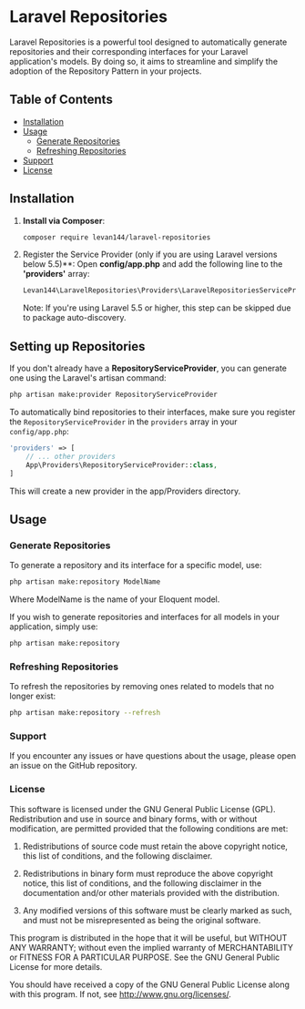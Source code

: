 # Laravel Repositories

Laravel Repositories is a powerful tool designed to automatically generate repositories and their corresponding interfaces for your Laravel application's models. By doing so, it aims to streamline and simplify the adoption of the Repository Pattern in your projects.

## Table of Contents
- [Installation](#installation)
- [Usage](#usage)
  - [Generate Repositories](#generate-repositories)
  - [Refreshing Repositories](#refreshing-repositories)
- [Support](#support)
- [License](#license)

## Installation

1. **Install via Composer**:
   ```bash
   composer require levan144/laravel-repositories
   ```
2. Register the Service Provider (only if you are using Laravel versions below 5.5)**:
   Open **config/app.php** and add the following line to the **'providers'** array:
   ```bash
   Levan144\LaravelRepositories\Providers\LaravelRepositoriesServiceProvider::class,
   ```
   Note: If you're using Laravel 5.5 or higher, this step can be skipped due to package auto-discovery.
   
## Setting up Repositories

  If you don't already have a **RepositoryServiceProvider**, you can generate one using the Laravel's artisan command:
  ```bash
  php artisan make:provider RepositoryServiceProvider
  ```

  To automatically bind repositories to their interfaces, make sure you register the `RepositoryServiceProvider` in the `providers` array in your `config/app.php`:
  ```php
  'providers' => [
      // ... other providers
      App\Providers\RepositoryServiceProvider::class,
  ]
  ```
  This will create a new provider in the app/Providers directory.

## Usage

### Generate Repositories

  To generate a repository and its interface for a specific model, use:

  ```bash
  php artisan make:repository ModelName
  ```

  Where ModelName is the name of your Eloquent model.
  
  If you wish to generate repositories and interfaces for all models in your application, simply use:
  ```bash
  php artisan make:repository
  ```
### Refreshing Repositories

  To refresh the repositories by removing ones related to models that no longer exist:
  ```bash
  php artisan make:repository --refresh
  ```

### Support

  If you encounter any issues or have questions about the usage, please open an issue on the GitHub repository.
 

### License

This software is licensed under the GNU General Public License (GPL). Redistribution and use in source and binary forms, with or without modification, are permitted provided that the following conditions are met:

1. Redistributions of source code must retain the above copyright notice, this list of conditions, and the following disclaimer.

2. Redistributions in binary form must reproduce the above copyright notice, this list of conditions, and the following disclaimer in the documentation and/or other materials provided with the distribution.

3. Any modified versions of this software must be clearly marked as such, and must not be misrepresented as being the original software.

This program is distributed in the hope that it will be useful, but WITHOUT ANY WARRANTY; without even the implied warranty of MERCHANTABILITY or FITNESS FOR A PARTICULAR PURPOSE. See the GNU General Public License for more details.

You should have received a copy of the GNU General Public License along with this program. If not, see <http://www.gnu.org/licenses/>.




